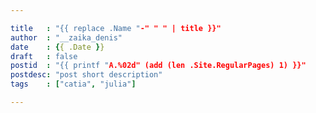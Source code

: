 ```yaml
---

title   : "{{ replace .Name "-" " " | title }}"
author  : "__zaika_denis"
date    : {{ .Date }}
draft   : false
postid  : "{{ printf "A.%02d" (add (len .Site.RegularPages) 1) }}"
postdesc: "post short description"
tags    : ["catia", "julia"]

---
```

